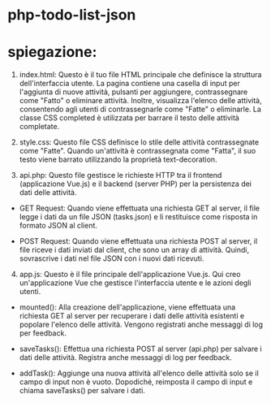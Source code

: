 # php-todo-list-json

# spiegazione:

1) index.html:
Questo è il tuo file HTML principale che definisce la struttura dell'interfaccia utente. La pagina contiene una casella di input per l'aggiunta di nuove attività, pulsanti per aggiungere, contrassegnare come "Fatto" o eliminare attività. Inoltre, visualizza l'elenco delle attività, consentendo agli utenti di contrassegnarle come "Fatte" o eliminarle. La classe CSS completed è utilizzata per barrare il testo delle attività completate.



2) style.css: 
Questo file CSS definisce lo stile delle attività contrassegnate come "Fatte". Quando un'attività è contrassegnata come "Fatta", il suo testo viene barrato utilizzando la proprietà text-decoration.



3) api.php: 
Questo file gestisce le richieste HTTP tra il frontend (applicazione Vue.js) e il backend (server PHP) per la persistenza dei dati delle attività.

- GET Request: Quando viene effettuata una richiesta GET al server, il file legge i dati da un file JSON (tasks.json) e li restituisce come risposta in formato JSON al client.

- POST Request: Quando viene effettuata una richiesta POST al server, il file riceve i dati inviati dal client, che sono un array di attività. Quindi, sovrascrive i dati nel file JSON con i nuovi dati ricevuti.



4) app.js: 
Questo è il file principale dell'applicazione Vue.js. Qui creo un'applicazione Vue che gestisce l'interfaccia utente e le azioni degli utenti.

- mounted(): Alla creazione dell'applicazione, viene effettuata una richiesta GET al server per recuperare i dati delle attività esistenti e popolare l'elenco delle attività. Vengono registrati anche messaggi di log per feedback.

- saveTasks(): Effettua una richiesta POST al server (api.php) per salvare i dati delle attività. Registra anche messaggi di log per feedback.

- addTask(): Aggiunge una nuova attività all'elenco delle attività solo se il campo di input non è vuoto. Dopodiché, reimposta il campo di input e chiama saveTasks() per salvare i dati.